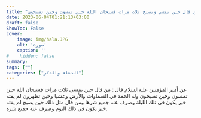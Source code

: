 ```yaml
---
title: "ثواب من قال حين يمسي ويصبح ثلاث مرات فسبحان الله حين تمسون وحين تصبحون"
date: 2023-06-04T01:21:13+03:00
draft: false
ShowToc: False
cover:
    image: img/hala.JPG
    alt: 'صورة'
    caption: ''
#    hidden: false
summary: 
tags: [""]
categories: ["الدعاء والذكر"]
---
```

عن أمير المؤمنين عليه‌السلام قال : من قال حين يمسي ثلاث مرات فسبحان
الله حين تمسون وحين تصبحون وله الحمد في السماوات والأرض وعشيا
وحين تظهرون لم يفته خير يكون في تلك الليلة وصرف عنه جميع شرها
ومن قال مثل ذلك حين يصبح لم يفته خير يكون في ذلك اليوم وصرف
عنه جميع شره.

